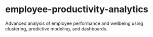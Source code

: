 # employee-productivity-analytics
Advanced analysis of employee performance and wellbeing using clustering, predictive modeling, and dashboards.
